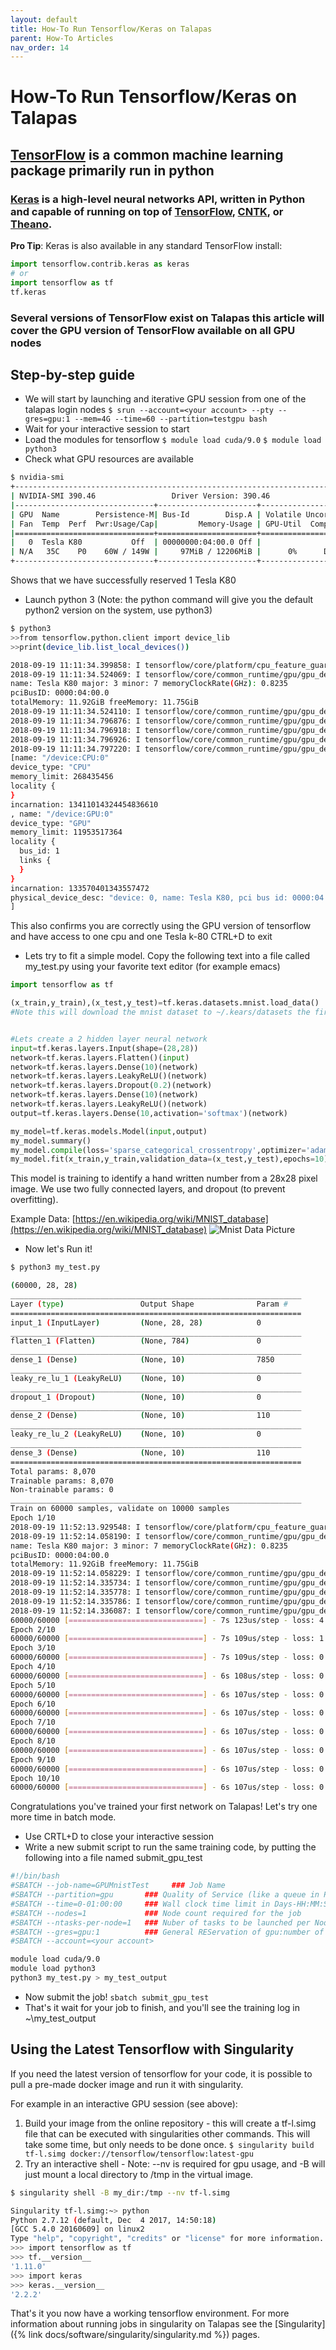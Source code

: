 ```yaml
---
layout: default
title: How-To Run Tensorflow/Keras on Talapas
parent: How-To Articles
nav_order: 14
---
```


# How-To Run Tensorflow/Keras on Talapas

## [TensorFlow](https://www.tensorflow.org/) is a common machine learning package primarily run in python

### [Keras](https://keras.io/) is a high-level neural networks API, written in Python and capable of running on top of [TensorFlow](https://github.com/tensorflow/tensorflow), [CNTK](https://github.com/Microsoft/cntk), or [Theano](https://github.com/Theano/Theano).

**Pro Tip**: Keras is also available in any standard TensorFlow install:

```python
import tensorflow.contrib.keras as keras
# or
import tensorflow as tf
tf.keras
```

### Several versions of TensorFlow exist on Talapas this article will cover the GPU version of TensorFlow available on all GPU nodes

## Step-by-step guide

* We will start by launching and iterative GPU session from one of the talapas login nodes
    `$ srun --account=<your account> --pty --gres=gpu:1 --mem=4G --time=60 --partition=testgpu bash`
* Wait for your interactive session to start
* Load the modules for tensorflow
    `$ module load cuda/9.0`
    `$ module load python3`
* Check what GPU resources are available

```bash
$ nvidia-smi
+-----------------------------------------------------------------------------+
| NVIDIA-SMI 390.46                 Driver Version: 390.46                    |
|-------------------------------+----------------------+----------------------+
| GPU  Name        Persistence-M| Bus-Id        Disp.A | Volatile Uncorr. ECC |
| Fan  Temp  Perf  Pwr:Usage/Cap|         Memory-Usage | GPU-Util  Compute M. |
|===============================+======================+======================|
|   0  Tesla K80           Off  | 00000000:04:00.0 Off |                  Off |
| N/A   35C    P0    60W / 149W |     97MiB / 12206MiB |      0%      Default |
+-------------------------------+----------------------+----------------------+
```

Shows that we have successfully reserved 1 Tesla K80

* Launch python 3 (Note: the python command will give you the default python2 version on the system, use python3)

```bash
$ python3
>>from tensorflow.python.client import device_lib
>>print(device_lib.list_local_devices())

2018-09-19 11:11:34.399858: I tensorflow/core/platform/cpu_feature_guard.cc:140] Your CPU supports instructions that this TensorFlow binary was not compiled to use: AVX2 FMA
2018-09-19 11:11:34.524069: I tensorflow/core/common_runtime/gpu/gpu_device.cc:1344] Found device 0 with properties:
name: Tesla K80 major: 3 minor: 7 memoryClockRate(GHz): 0.8235
pciBusID: 0000:04:00.0
totalMemory: 11.92GiB freeMemory: 11.75GiB
2018-09-19 11:11:34.524110: I tensorflow/core/common_runtime/gpu/gpu_device.cc:1423] Adding visible gpu devices: 0
2018-09-19 11:11:34.796876: I tensorflow/core/common_runtime/gpu/gpu_device.cc:911] Device interconnect StreamExecutor with strength 1 edge matrix:
2018-09-19 11:11:34.796918: I tensorflow/core/common_runtime/gpu/gpu_device.cc:917]      0
2018-09-19 11:11:34.796926: I tensorflow/core/common_runtime/gpu/gpu_device.cc:930] 0:   N
2018-09-19 11:11:34.797220: I tensorflow/core/common_runtime/gpu/gpu_device.cc:1041] Created TensorFlow device (/device:GPU:0 with 11399 MB memory) -> physical GPU (device: 0, name: Tesla K80, pci bus id: 0000:04:00.0, compute capability: 3.7)
[name: "/device:CPU:0"
device_type: "CPU"
memory_limit: 268435456
locality {
}
incarnation: 13411014324454836610
, name: "/device:GPU:0"
device_type: "GPU"
memory_limit: 11953517364
locality {
  bus_id: 1
  links {
  }
}
incarnation: 133570401343557472
physical_device_desc: "device: 0, name: Tesla K80, pci bus id: 0000:04:00.0, compute capability: 3.7"
]
```

This also confirms you are correctly using the GPU version of tensorflow and have access to one cpu and one Tesla k-80 CTRL+D to exit

* Lets try to fit a simple model. Copy the following text into a file called my_test.py using your favorite text editor (for example emacs)

```python
import tensorflow as tf

(x_train,y_train),(x_test,y_test)=tf.keras.datasets.mnist.load_data()
#Note this will download the mnist dataset to ~/.kears/datasets the first time you run it


#Lets create a 2 hidden layer neural network
input=tf.keras.layers.Input(shape=(28,28))
network=tf.keras.layers.Flatten()(input)
network=tf.keras.layers.Dense(10)(network)
network=tf.keras.layers.LeakyReLU()(network)
network=tf.keras.layers.Dropout(0.2)(network)
network=tf.keras.layers.Dense(10)(network)
network=tf.keras.layers.LeakyReLU()(network)
output=tf.keras.layers.Dense(10,activation='softmax')(network)

my_model=tf.keras.models.Model(input,output)
my_model.summary()
my_model.compile(loss='sparse_categorical_crossentropy',optimizer='adam',metrics=['acc'])
my_model.fit(x_train,y_train,validation_data=(x_test,y_test),epochs=10)
```

This model is training to identify a hand written number from a 28x28 pixel image. We use two fully connected layers, and dropout (to prevent overfitting).

Example Data: [https://en.wikipedia.org/wiki/MNIST_database](https://en.wikipedia.org/wiki/MNIST_database)
![Mnist Data Picture](../../../../assets/images/MnistExamples.png)

* Now let's Run it!

```bash
$ python3 my_test.py

(60000, 28, 28)
_________________________________________________________________
Layer (type)                 Output Shape              Param #
=================================================================
input_1 (InputLayer)         (None, 28, 28)            0
_________________________________________________________________
flatten_1 (Flatten)          (None, 784)               0
_________________________________________________________________
dense_1 (Dense)              (None, 10)                7850
_________________________________________________________________
leaky_re_lu_1 (LeakyReLU)    (None, 10)                0
_________________________________________________________________
dropout_1 (Dropout)          (None, 10)                0
_________________________________________________________________
dense_2 (Dense)              (None, 10)                110
_________________________________________________________________
leaky_re_lu_2 (LeakyReLU)    (None, 10)                0
_________________________________________________________________
dense_3 (Dense)              (None, 10)                110
=================================================================
Total params: 8,070
Trainable params: 8,070
Non-trainable params: 0
_________________________________________________________________
Train on 60000 samples, validate on 10000 samples
Epoch 1/10
2018-09-19 11:52:13.929548: I tensorflow/core/platform/cpu_feature_guard.cc:140] Your CPU supports instructions that this TensorFlow binary was not compiled to use: AVX2 FMA
2018-09-19 11:52:14.058190: I tensorflow/core/common_runtime/gpu/gpu_device.cc:1344] Found device 0 with properties:
name: Tesla K80 major: 3 minor: 7 memoryClockRate(GHz): 0.8235
pciBusID: 0000:04:00.0
totalMemory: 11.92GiB freeMemory: 11.75GiB
2018-09-19 11:52:14.058229: I tensorflow/core/common_runtime/gpu/gpu_device.cc:1423] Adding visible gpu devices: 0
2018-09-19 11:52:14.335734: I tensorflow/core/common_runtime/gpu/gpu_device.cc:911] Device interconnect StreamExecutor with strength 1 edge matrix:
2018-09-19 11:52:14.335778: I tensorflow/core/common_runtime/gpu/gpu_device.cc:917]      0
2018-09-19 11:52:14.335786: I tensorflow/core/common_runtime/gpu/gpu_device.cc:930] 0:   N
2018-09-19 11:52:14.336087: I tensorflow/core/common_runtime/gpu/gpu_device.cc:1041] Created TensorFlow device (/job:localhost/replica:0/task:0/device:GPU:0 with 11399 MB memory) -> physical GPU (device: 0, name: Tesla K80, pci bus id: 0000:04:00.0, compute capability: 3.7)
60000/60000 [==============================] - 7s 123us/step - loss: 4.1213 - acc: 0.6669 - val_loss: 1.4595 - val_acc: 0.8431
Epoch 2/10
60000/60000 [==============================] - 7s 109us/step - loss: 1.3066 - acc: 0.7841 - val_loss: 0.4579 - val_acc: 0.8820
Epoch 3/10
60000/60000 [==============================] - 7s 109us/step - loss: 0.6586 - acc: 0.8106 - val_loss: 0.3734 - val_acc: 0.8948
Epoch 4/10
60000/60000 [==============================] - 6s 108us/step - loss: 0.5859 - acc: 0.8254 - val_loss: 0.3708 - val_acc: 0.8942
Epoch 5/10
60000/60000 [==============================] - 6s 107us/step - loss: 0.5356 - acc: 0.8412 - val_loss: 0.3513 - val_acc: 0.9021
Epoch 6/10
60000/60000 [==============================] - 6s 107us/step - loss: 0.5148 - acc: 0.8457 - val_loss: 0.3542 - val_acc: 0.9043
Epoch 7/10
60000/60000 [==============================] - 6s 107us/step - loss: 0.5036 - acc: 0.8484 - val_loss: 0.3397 - val_acc: 0.9064
Epoch 8/10
60000/60000 [==============================] - 6s 107us/step - loss: 0.4928 - acc: 0.8533 - val_loss: 0.3207 - val_acc: 0.9140
Epoch 9/10
60000/60000 [==============================] - 6s 107us/step - loss: 0.4837 - acc: 0.8549 - val_loss: 0.3309 - val_acc: 0.9085
Epoch 10/10
60000/60000 [==============================] - 6s 107us/step - loss: 0.4819 - acc: 0.8560 - val_loss: 0.3224 - val_acc: 0.9127s
```

Congratulations you've trained your first network on Talapas! Let's try one more time in batch mode.

* Use CRTL+D to close your interactive session
* Write a new submit script to run the same training code, by putting the following into a file named submit_gpu_test

```bash
#!/bin/bash
#SBATCH --job-name=GPUMnistTest     ### Job Name
#SBATCH --partition=gpu       ### Quality of Service (like a queue in PBS)
#SBATCH --time=0-01:00:00     ### Wall clock time limit in Days-HH:MM:SS
#SBATCH --nodes=1             ### Node count required for the job
#SBATCH --ntasks-per-node=1   ### Nuber of tasks to be launched per Node
#SBATCH --gres=gpu:1          ### General REServation of gpu:number of gpus
#SBATCH --account=<your account>

module load cuda/9.0
module load python3
python3 my_test.py > my_test_output
```

* Now submit the job! `sbatch submit_gpu_test`
* That's it wait for your job to finish, and you'll see the training log in ~\my_test_output

## Using the Latest Tensorflow with Singularity

If you need the latest version of tensorflow for your code, it is possible to pull a pre-made docker image and run it with singularity.

For example in an interactive GPU session (see above):

1. Build your image from the online repository - this will create a tf-l.simg file that can be executed with singularities other commands. This will take some time, but only needs to be done once.
  `$ singularity build tf-l.simg docker://tensorflow/tensorflow:latest-gpu`
2. Try an interactive shell - Note: --nv is required for gpu usage, and -B will just mount a local directory to /tmp in the virtual image.

```bash
$ singularity shell -B my_dir:/tmp --nv tf-l.simg

Singularity tf-l.simg:~> python
Python 2.7.12 (default, Dec  4 2017, 14:50:18)
[GCC 5.4.0 20160609] on linux2
Type "help", "copyright", "credits" or "license" for more information.
>>> import tensorflow as tf
>>> tf.__version__
'1.11.0'
>>> import keras
>>> keras.__version__
'2.2.2'
```

That's it you now have a working tensorflow environment. For more information about running jobs in singularity on Talapas see the [Singularity]({% link docs/software/singularity/singularity.md %}) pages.
